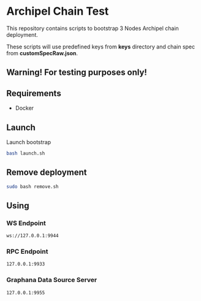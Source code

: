 # Archipel Chain Test

This repository contains scripts to bootstrap 3 Nodes Archipel chain deployment.

These scripts will use predefined keys from **keys** directory and chain spec from **customSpecRaw.json**.

## Warning! For testing purposes only!

## Requirements

* Docker

## Launch 

Launch bootstrap

```bash
bash launch.sh
```

## Remove deployment

```bash
sudo bash remove.sh
```

## Using

### WS Endpoint
```bash
ws://127.0.0.1:9944
```

### RPC Endpoint
```bash
127.0.0.1:9933
```

### Graphana Data Source Server
```bash
127.0.0.1:9955
```